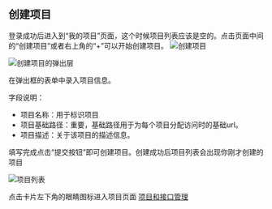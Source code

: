## 创建项目
登录成功后进入到“我的项目”页面，这个时候项目列表应该是空的。点击页面中间的“创建项目”或者右上角的“+”可以开始创建项目。
![创建项目](http://fastmock.ufile.ucloud.com.cn/fastmock-new-project.jpg)

![创建项目的弹出层](http://fastmock.ufile.ucloud.com.cn/fastmock-new-project-modal.jpg)

在弹出框的表单中录入项目信息。

字段说明：
  - 项目名称：用于标识项目
  - 项目基础路径：重要，基础路径用于为每个项目分配访问时的基础url。
  - 项目描述：关于该项目的描述信息。

填写完成点击“提交按钮”即可创建项目。创建成功后项目列表会出现你刚才创建的项目

![项目列表](http://fastmock.ufile.ucloud.com.cn/fastmock-projects.jpg)

点击卡片左下角的眼睛图标进入项目页面 [项目和接口管理](projectdetail.md)